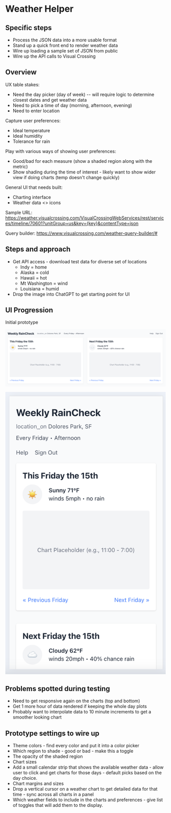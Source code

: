 # Weather Helper

## Specific steps

- Process the JSON data into a more usable format
- Stand up a quick front end to render weather data
- Wire up loading a sample set of JSON from public
- Wire up the API calls to Visual Crossing

## Overview

UX table stakes:

- Need the day picker (day of week) -- will require logic to determine closest dates and get weather data
- Need to pick a time of day (morning, afternoon, evening)
- Need to enter location

Capture user preferences:

- Ideal temperature
- Ideal humidity
- Tolerance for rain

Play with various ways of showing user preferences:

- Good/bad for each measure (show a shaded region along with the metric)
- Show shading during the time of interest - likely want to show wider view if doing charts (temp doesn't change quickly)

General UI that needs built:

- Charting interface
- Weather data <> icons

Sample URL: <https://weather.visualcrossing.com/VisualCrossingWebServices/rest/services/timeline/70601?unitGroup=us&key={key}&contentType=json>

Query builder: <https://www.visualcrossing.com/weather-query-builder/#>

## Steps and approach

- Get API access - download test data for diverse set of locations
  - Indy = home
  - Alaska = cold
  - Hawaii = hot
  - Mt Washington = wind
  - Louisiana = humid
- Drop the image into ChatGPT to get starting point for UI

## UI Progression

Initial prototype

![](docs/initial_ui_wide.png)

![](docs/initial_ui_mobile.png)

## Problems spotted during testing

- Need to get responsive again on the charts (top and bottom)
- Get 1 more hour of data rendered if keeping the whole day plots
- Probably want to interpolate data to 10 minute increments to get a smoother looking chart

## Prototype settings to wire up

- Theme colors - find every color and put it into a color picker
- Which region to shade - good or bad - make this a toggle
- The opacity of the shaded region
- Chart sizes
- Add a small calendar strip that shows the available weather data - allow user to click and get charts for those days - default picks based on the day choice.
- Chart margins and sizes
- Drop a vertical cursor on a weather chart to get detailed data for that time - sync across all charts in a panel
- Which weather fields to include in the charts and preferences - give list of toggles that will add them to the display.
